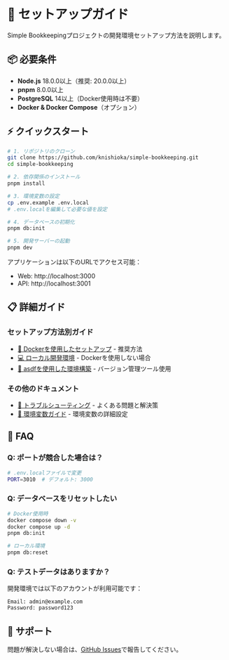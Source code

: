 # 🚀 セットアップガイド

Simple Bookkeepingプロジェクトの開発環境セットアップ方法を説明します。

## 📦 必要条件

- **Node.js** 18.0.0以上（推奨: 20.0.0以上）
- **pnpm** 8.0.0以上
- **PostgreSQL** 14以上（Docker使用時は不要）
- **Docker & Docker Compose**（オプション）

## ⚡ クイックスタート

```bash
# 1. リポジトリのクローン
git clone https://github.com/knishioka/simple-bookkeeping.git
cd simple-bookkeeping

# 2. 依存関係のインストール
pnpm install

# 3. 環境変数の設定
cp .env.example .env.local
# .env.localを編集して必要な値を設定

# 4. データベースの初期化
pnpm db:init

# 5. 開発サーバーの起動
pnpm dev
```

アプリケーションは以下のURLでアクセス可能：

- Web: http://localhost:3000
- API: http://localhost:3001

## 📋 詳細ガイド

### セットアップ方法別ガイド

- [🐳 Dockerを使用したセットアップ](./docker-setup.md) - 推奨方法
- [💻 ローカル開発環境](./local-development.md) - Dockerを使用しない場合
- [🎯 asdfを使用した環境構築](./setup-with-asdf.md) - バージョン管理ツール使用

### その他のドキュメント

- [🔧 トラブルシューティング](./troubleshooting.md) - よくある問題と解決策
- [🔑 環境変数ガイド](../ENVIRONMENT_VARIABLES.md) - 環境変数の詳細設定

## 🤔 FAQ

### Q: ポートが競合した場合は？

```bash
# .env.localファイルで変更
PORT=3010  # デフォルト: 3000
```

### Q: データベースをリセットしたい

```bash
# Docker使用時
docker compose down -v
docker compose up -d
pnpm db:init

# ローカル環境
pnpm db:reset
```

### Q: テストデータはありますか？

開発環境では以下のアカウントが利用可能です：

```
Email: admin@example.com
Password: password123
```

## 📧 サポート

問題が解決しない場合は、[GitHub Issues](https://github.com/knishioka/simple-bookkeeping/issues)で報告してください。
